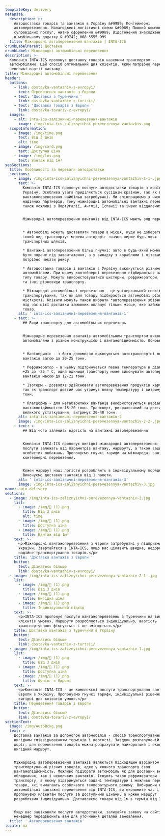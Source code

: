 ```yaml
---
templateKey: delivery
metaData:
  description: >+
    Автодоставка товарів та вантажів в Україну &#9989; Контейнерні
    автоперевезення. Налагоджені логістичні схеми &#9989; Повний комплекс
    супровідних послуг, митне оформлення &#9989; Відстеження знаходження вантажу
    в мобільному додатку & #9742; 068 5555 999
  title: Міжнародні автоперевезення вантажів | INTA-ICS
crumbLabelParent: Доставка
crumbLabel: Міжнародні автомобільні перевезення
description: >-
  Компанія INTA-ICS пропонує доставку товарів наземним транспортом -
  автомобілями. Цей спосіб оптимальний для клієнтів, яким потрібно перевезти
  невеликі партії вантажу.
title: Міжнародні автомобільні перевезення
header:
  buttons:
    - link: dostavka-vantazhiv-z-evropyi/
      text: Перевезення вантажів з Європи
    - text: 'Доставка з Туреччини '
      link: dostavka-vantazhiv-z-turtsii/
    - text: 'Доставка товарів з Європи '
      link: dostavka-tovariv-z-evropyi/
  images:
    - alt: inta-ics-залізничні-перевезення-вантажів
      image: /img/inta-ics-zaliznyichni-perevezennya-vantazhiv.png
  scopeInformation:
    - image: /img/time.png
      text: Від 3 днів
      alt: time
    - image: /img/card.png
      text: Доступна ціна
    - image: /img/lov.png
      text: Вантаж від 1м³
seoSections:
  title: Особливості та переваги автодоставки
  sections:
    - image: /img/inta-ics-zaliznyichni-perevezennya-vantazhiv-1-1-.jpg
      text: >-
        Компанія INTA-ICS пропонує послуги автодоставки товарів з країн Європи в
        Україну. Особлива увага приділяється сусіднім країнам, так як подібні
        вантажоперевезення найбільш затребувані. Ми співпрацюємо з низкою
        надійних партнерів, тому міжнародні автомобільні вантажні перевезення
        також можливі з Португалії, Англії, Іспанії та інших віддалених країн.


        Міжнародні автоперевезення вантажів від INTA-ICS мають ряд переваг:


        * Автомобілі можуть доставляти товари в місця, куди не добереться жоден
        інший вид транспорту: мережа автодоріг значно ширше будь-яких інших
        транспортних шляхів.

        * Вантажні автоперевезення більш гнучкі: авто в будь-який момент може
        бути подане під завантаження, а у випадку з кораблями і літаками
        потрібно чекати рейсу.

        * Автодоставка товарів і вантажів в Україну виконується різними
        автомобілями. При цьому контейнерні перевезення підбираються залежно від
        типу товару. Можуть використовуватися цистерни, рефрижератори, платформи
        та інші різновиди транспорту.

        * Міжнародні автомобільні перевезення - це універсальний спосіб
        транспортування, так як для товару підбираються автомобілі різної
        місткості. Клієнти можуть також вибрати *автоперевезення збірного типу*:
        під час цієї доставки замовник оплачує тільки місце, яке займає його
        товар.
      alt: ' inta-ics-залізничні-перевезення-вантажів-1'
    - text: >-
        ## Види транспорту для автомобільних перевезень


        Міжнародне перевезення вантажів автомобільним транспортом виконується
        автомобілями з різною конструкцією і вантажопідйомністю. Основні з них:


        * Напівпричіп - з його допомогою виконуються автотранспортні перевезення
        вантажів вагою до 20-25 тонн.

        * Рефрижератор - в ньому підтримується певна температура в діапазоні від
        +25 до -25 ° C, одна одиниця транспорту може виконувати автоперевезення
        вантажів масою до 12-22 тонн.

        * Ізотерм - дозволяє здійснювати автоперевезення продуктів харчування,
        так як транспорт довгий час утримує певну температуру і витримує до 3-25
        тонн.

        * Платформа - для негабаритних вантажів використовуються варіанти з
        вантажопідйомністю 15-20 тонн. Транспорт, розрахований на доставку
        великого устаткування, витримує 20-40 тонн.
      alt: inta-ics-залізничні-перевезення-вантажів-2
      image: /img/inta-ics-zaliznyichni-perevezennya-vantazhiv-2-2-.jpg
    - text: >-
        ## Від чого залежить вартість на вантажні автоперевезення


        Компанія INTA-ICS пропонує вигідні міжнародні автоперевезення: ціни на
        послуги залежать від параметрів вантажу, маршруту, а також ваших
        особистих побажань. Пропонуємо гнучкі тарифи на міжнародні вантажні та
        контейнерні перевезення.


        Кожен маршрут наші логісти розробляють в індивідуальному порядку.
        Виконуємо доставку вантажів від 1 палети.
      alt: ' inta-ics-залізничні-перевезення-вантажів-3'
      image: /img/inta-ics-zaliznyichni-perevezennya-vantazhiv-3.jpg
name: auto-delivery
sections:
  - image: /img/inta-ics-zaliznyichni-perevezennya-vantazhiv-2.jpg
    list:
      - image: /img/ (1).png
        title: Від 3 днів
        alt: time
      - image: /img/ (1).png
        title: Доступна ціна
      - image: /img/ (1).png
        title: Вантаж від 1м³
    text: >-
      <p>Міжнародні вантажоперевезення з Європи затребувані у підприємців
      України. Звертайтеся в INTA-ICS, якщо вас цікавить швидка, недорога і
      надійне транспортування товарів.</p>
    title: 'Доставка вантажів з Європи '
    button:
      text: Дізнатись більше
      link: dostavka-vantazhiv-z-evropyi/
  - image: /img/inta-ics-zaliznyichni-perevezennya-vantazhiv-2-1-.jpg
    list:
      - image: /img/ (1).png
        title: Від 3 днів
      - image: /img/ (1).png
        title: Вигідна ціна
      - image: /img/ (1).png
        title: Індивідуальний підхід
    text: >-
      <p>INTA-ICS пропонує послуги вантажоперевезень з Туреччини на вигідних для
      клієнтів умовах. Маршрути розробляються індивідуально, вартість
      транспортування фіксується і не змінюється.</p>
    title: Доставка вантажів з Туреччини в Україну
    button:
      text: Дізнатись більше
      link: dostavka-vantazhiv-z-turtsii/
  - image: /img/inta-ics-zaliznyichni-perevezennya-vantazhiv-1.jpg
    list:
      - image: /img/ (1).png
        title: Від 3 днів
      - image: /img/ (1).png
        title: Доступна ціна
      - image: /img/ (1).png
        title: Щопінг в Європі
    text: >-
      <p>Компанія INTA-ICS - це комплексні послуги транспортування вантажів з
      Європи в Україну. Пропонуємо гнучкі тарифи, індивідуальні рішення і
      вигідні для клієнтів умови.</p>
    title: Перевезення товарів з Європи
    button:
      text: Дізнатись більше
      link: dostavka-tovariv-z-evropyi/
sectionText:
  image: /img/AutoBckg.png
  text: >-
    Доставка вантажів за допомогою автомобілів - спосіб транспортування з
    вигідним співвідношенням термінів і вартості. Завдяки розгалуженій мережі
    доріг, для перевезення товарів можна розрахувати найкоротший і економічно
    вигідний маршрут.


    Міжнародні автоперевезення вантажів являються підходящим варіантом для
    транспортування різних товарів, адже у кожного транспорту своя
    вантажопідйомність. Можливо підібрати автомобіль як для доставки великого
    обладнання, так і невеликих вантажів. Існують також рефрижератори - вид
    транспорту, в якому підтримуються задані температури і можливо перевозити
    товари, які вимагають особливого температурного режиму. Вибираючи міжнародні
    автомобільні вантажні перевезення від INTA-ICS, ви економите час і гроші: ми
    пропонуємо клієнтам послуги за доступними цінами, а кожен маршрут
    розробляємо індивідуально. Доставляємо товари від 1м в термін від 3 діб.


    Якщо вас зацікавили послуги автодоставки, залишайте заявку на сайті, і наш
    менеджер передзвонить вам для уточнення деталей замовлення.
  title: ' Автоперевезення вантажів'
locale: ua
---
```

